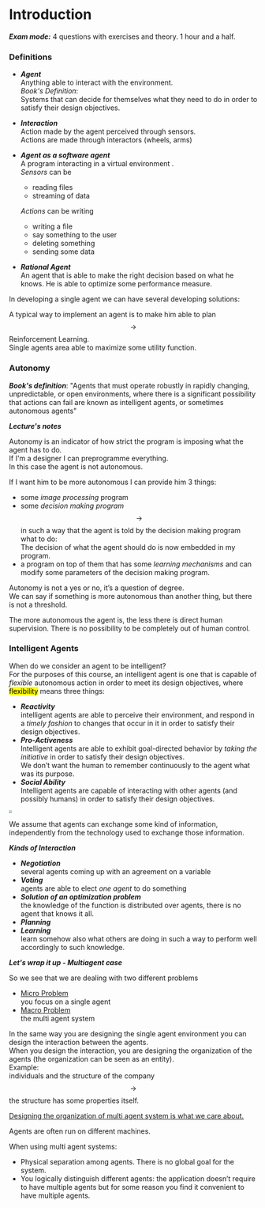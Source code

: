 # Introduction

***Exam mode:*** 4 questions with exercises and theory. 1 hour and a half.

### Definitions

- ***Agent***  
  Anything able to interact with the environment.  
  *Book's Definition*:  
  Systems that can decide for themselves what they need to do in order to satisfy their design objectives.

- ***Interaction***  
  Action made by the agent perceived through sensors.  
  Actions are made through interactors (wheels, arms)

- ***Agent as a software agent***  
  A program interacting in a virtual environment .  
  *Sensors* can be 

  - reading files
  - streaming of data

  *Actions* can be writing

  - writing a file
  - say something to the user
  - deleting something
  - sending some data

- ***Rational Agent***   
  An agent that is able to make the right decision based on what he knows.  He is able to optimize some performance measure.    

In developing a single agent we can have several developing solutions:

A typical way to implement an agent is to make him able to plan $$\to$$ Reinforcement Learning.  
Single agents area able to maximize some utility function. 

### Autonomy

***Book's definition***: 
"Agents that must operate robustly in rapidly changing, unpredictable, or open environments, where there is a significant possibility that actions can fail are known as intelligent agents, or sometimes autonomous agents"  

***Lecture's notes***

Autonomy is an indicator of how strict the program is imposing what the agent has to do.   
If I'm a designer I can preprogramme everything.   
In this case the agent is not autonomous.  

If I want him to be more autonomous I can provide him 3 things: 

- some *image processing* program
- some *decision making program* $$\to$$ in such a way that the agent is told by the decision making program what to do:  
  The decision of what the agent should do is now embedded in my program.  
- a program on top of them that has some *learning mechanisms* and can modify some parameters of the decision making program.

Autonomy is not a yes or no, it’s a question of degree.   
We can say if something is more autonomous than another thing, but there is not a threshold.  

The more autonomous the agent is, the less there is direct human supervision. There is no possibility to be completely out of human control. 

### Intelligent Agents

When do we consider an agent to be intelligent?   
For the purposes of this course, an intelligent agent is one that is capable of *flexible* autonomous action in order to meet its design objectives, where <mark>flexibility</mark> means three things:

- ***Reactivity***  
  intelligent agents are able to perceive their environment, and respond in a *timely fashion* to changes that occur in it in order to satisfy their design objectives.
- ***Pro-Activeness***  
  Intelligent agents are able to exhibit goal-directed behavior by *taking the initiative* in order to satisfy their design objectives.  
  We don’t want the human to remember continuously to the agent what was its purpose. 
- ***Social Ability***  
  Intelligent agents are capable of interacting with other agents (and possibly humans) in order to satisfy their design objectives.

<img src="file:///android_asset/aaams/img/17091.png" style="zoom:40%">  

We assume that agents can exchange some kind of information, independently from the technology used to exchange those information.

***Kinds of Interaction***

- ***Negotiation***  
  several agents coming up with an agreement on a variable
- ***Voting***  
  agents are able to elect *one agent* to do something
- ***Solution of an optimization problem***  
  the knowledge of the function is distributed over agents, there is no agent that knows it all.
- ***Planning***
- ***Learning***  
  learn somehow also what others are doing in such a way to perform well accordingly to such knowledge.

***Let's wrap it up - Multiagent case***

So we see that we are dealing with two different problems 

- <u>Micro Problem</u>   
  you focus on a single agent
- <u>Macro Problem</u>  
  the multi agent system

In the same way you are designing the single agent environment you can design the interaction between the agents.   
When you design the interaction, you are designing the organization of the agents (the organization can be seen as an entity).   
Example:   
individuals and the structure of the company $$\to$$ the structure has some properties itself.

<u>Designing the organization of multi agent system is what we care about.</u> 

Agents are often run on different machines. 

When using multi agent systems:

- Physical separation among agents. There is no global goal for the system.
- You logically distinguish different agents: the application doesn’t require to have multiple agents but for some reason you find it convenient to have multiple agents.     